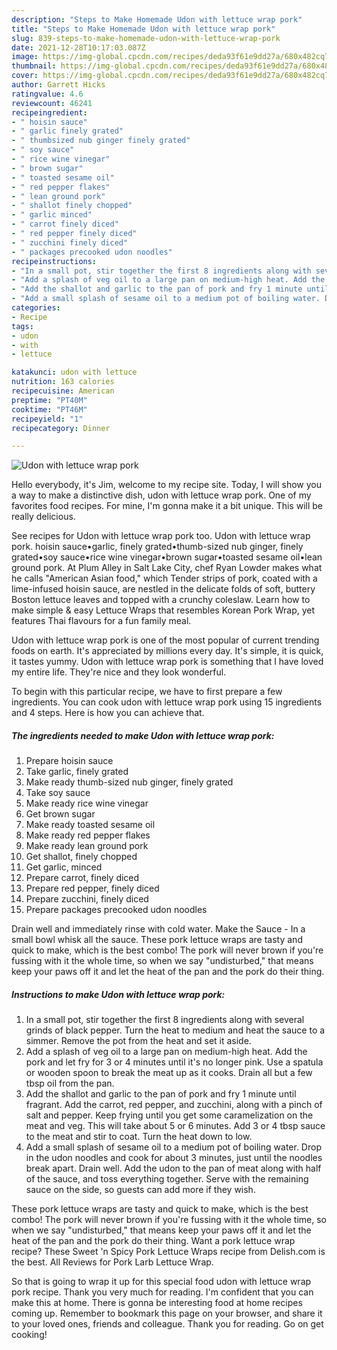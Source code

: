 ```yaml
---
description: "Steps to Make Homemade Udon with lettuce wrap pork"
title: "Steps to Make Homemade Udon with lettuce wrap pork"
slug: 839-steps-to-make-homemade-udon-with-lettuce-wrap-pork
date: 2021-12-28T10:17:03.087Z
image: https://img-global.cpcdn.com/recipes/deda93f61e9dd27a/680x482cq70/udon-with-lettuce-wrap-pork-recipe-main-photo.jpg
thumbnail: https://img-global.cpcdn.com/recipes/deda93f61e9dd27a/680x482cq70/udon-with-lettuce-wrap-pork-recipe-main-photo.jpg
cover: https://img-global.cpcdn.com/recipes/deda93f61e9dd27a/680x482cq70/udon-with-lettuce-wrap-pork-recipe-main-photo.jpg
author: Garrett Hicks
ratingvalue: 4.6
reviewcount: 46241
recipeingredient:
- " hoisin sauce"
- " garlic finely grated"
- " thumbsized nub ginger finely grated"
- " soy sauce"
- " rice wine vinegar"
- " brown sugar"
- " toasted sesame oil"
- " red pepper flakes"
- " lean ground pork"
- " shallot finely chopped"
- " garlic minced"
- " carrot finely diced"
- " red pepper finely diced"
- " zucchini finely diced"
- " packages precooked udon noodles"
recipeinstructions:
- "In a small pot, stir together the first 8 ingredients along with several grinds of black pepper. Turn the heat to medium and heat the sauce to a simmer. Remove the pot from the heat and set it aside."
- "Add a splash of veg oil to a large pan on medium-high heat. Add the pork and let fry for 3 or 4 minutes until it&#39;s no longer pink. Use a spatula or wooden spoon to break the meat up as it cooks. Drain all but a few tbsp oil from the pan."
- "Add the shallot and garlic to the pan of pork and fry 1 minute until fragrant. Add the carrot, red pepper, and zucchini, along with a pinch of salt and pepper. Keep frying until you get some caramelization on the meat and veg. This will take about 5 or 6 minutes. Add 3 or 4 tbsp sauce to the meat and stir to coat. Turn the heat down to low."
- "Add a small splash of sesame oil to a medium pot of boiling water. Drop in the udon noodles and cook for about 3 minutes, just until the noodles break apart. Drain well. Add the udon to the pan of meat along with half of the sauce, and toss everything together. Serve with the remaining sauce on the side, so guests can add more if they wish."
categories:
- Recipe
tags:
- udon
- with
- lettuce

katakunci: udon with lettuce 
nutrition: 163 calories
recipecuisine: American
preptime: "PT40M"
cooktime: "PT46M"
recipeyield: "1"
recipecategory: Dinner

---
```



![Udon with lettuce wrap pork](https://img-global.cpcdn.com/recipes/deda93f61e9dd27a/680x482cq70/udon-with-lettuce-wrap-pork-recipe-main-photo.jpg)

Hello everybody, it's Jim, welcome to my recipe site. Today, I will show you a way to make a distinctive dish, udon with lettuce wrap pork. One of my favorites food recipes. For mine, I'm gonna make it a bit unique. This will be really delicious.

See recipes for Udon with lettuce wrap pork too. Udon with lettuce wrap pork. hoisin sauce•garlic, finely grated•thumb-sized nub ginger, finely grated•soy sauce•rice wine vinegar•brown sugar•toasted sesame oil•lean ground pork. At Plum Alley in Salt Lake City, chef Ryan Lowder makes what he calls &#34;American Asian food,&#34; which Tender strips of pork, coated with a lime-infused hoisin sauce, are nestled in the delicate folds of soft, buttery Boston lettuce leaves and topped with a crunchy coleslaw. Learn how to make simple &amp; easy Lettuce Wraps that resembles Korean Pork Wrap, yet features Thai flavours for a fun family meal.

Udon with lettuce wrap pork is one of the most popular of current trending foods on earth. It's appreciated by millions every day. It's simple, it is quick, it tastes yummy. Udon with lettuce wrap pork is something that I have loved my entire life. They're nice and they look wonderful.


To begin with this particular recipe, we have to first prepare a few ingredients. You can cook udon with lettuce wrap pork using 15 ingredients and 4 steps. Here is how you can achieve that.

<!--inarticleads1-->

##### The ingredients needed to make Udon with lettuce wrap pork:

1. Prepare  hoisin sauce
1. Take  garlic, finely grated
1. Make ready  thumb-sized nub ginger, finely grated
1. Take  soy sauce
1. Make ready  rice wine vinegar
1. Get  brown sugar
1. Make ready  toasted sesame oil
1. Make ready  red pepper flakes
1. Make ready  lean ground pork
1. Get  shallot, finely chopped
1. Get  garlic, minced
1. Prepare  carrot, finely diced
1. Prepare  red pepper, finely diced
1. Prepare  zucchini, finely diced
1. Prepare  packages precooked udon noodles


Drain well and immediately rinse with cold water. Make the Sauce - In a small bowl whisk all the sauce. These pork lettuce wraps are tasty and quick to make, which is the best combo! The pork will never brown if you&#39;re fussing with it the whole time, so when we say &#34;undisturbed,&#34; that means keep your paws off it and let the heat of the pan and the pork do their thing. 

<!--inarticleads2-->

##### Instructions to make Udon with lettuce wrap pork:

1. In a small pot, stir together the first 8 ingredients along with several grinds of black pepper. Turn the heat to medium and heat the sauce to a simmer. Remove the pot from the heat and set it aside.
1. Add a splash of veg oil to a large pan on medium-high heat. Add the pork and let fry for 3 or 4 minutes until it&#39;s no longer pink. Use a spatula or wooden spoon to break the meat up as it cooks. Drain all but a few tbsp oil from the pan.
1. Add the shallot and garlic to the pan of pork and fry 1 minute until fragrant. Add the carrot, red pepper, and zucchini, along with a pinch of salt and pepper. Keep frying until you get some caramelization on the meat and veg. This will take about 5 or 6 minutes. Add 3 or 4 tbsp sauce to the meat and stir to coat. Turn the heat down to low.
1. Add a small splash of sesame oil to a medium pot of boiling water. Drop in the udon noodles and cook for about 3 minutes, just until the noodles break apart. Drain well. Add the udon to the pan of meat along with half of the sauce, and toss everything together. Serve with the remaining sauce on the side, so guests can add more if they wish.


These pork lettuce wraps are tasty and quick to make, which is the best combo! The pork will never brown if you&#39;re fussing with it the whole time, so when we say &#34;undisturbed,&#34; that means keep your paws off it and let the heat of the pan and the pork do their thing. Want a pork lettuce wrap recipe? These Sweet &#39;n Spicy Pork Lettuce Wraps recipe from Delish.com is the best. All Reviews for Pork Larb Lettuce Wrap. 

So that is going to wrap it up for this special food udon with lettuce wrap pork recipe. Thank you very much for reading. I'm confident that you can make this at home. There is gonna be interesting food at home recipes coming up. Remember to bookmark this page on your browser, and share it to your loved ones, friends and colleague. Thank you for reading. Go on get cooking!
